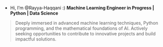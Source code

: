 - Hi, I’m @Rayya-Haqqani :)
**Machine Learning Engineer in Progress | Python | Data Science**
>  Deeply immersed in advanced machine learning techniques, Python programming, and the mathematical foundations of AI.  Actively seeking opportunities to contribute to innovative projects and build impactful solutions.

<!---
Rayya-Haqqani/Rayya-Haqqani is a ✨ special ✨ repository because its `README.md` (this file) appears on your GitHub profile.
You can click the Preview link to take a look at your changes.
--->

